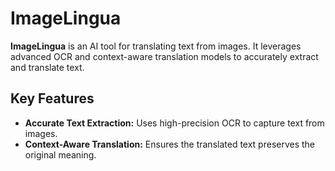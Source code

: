 # ImageLingua

**ImageLingua** is an AI tool for translating text from images. It leverages advanced OCR and context-aware translation models to accurately extract and translate text.

## Key Features
- **Accurate Text Extraction:** Uses high-precision OCR to capture text from images.
- **Context-Aware Translation:** Ensures the translated text preserves the original meaning.
